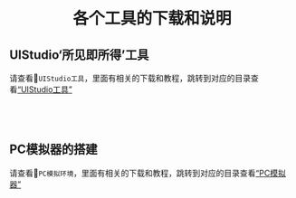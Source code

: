 <h1 align="center"> 各个工具的下载和说明 </h1>

## UIStudio‘所见即所得’工具
请查看📁`UIStudio工具`，里面有相关的下载和教程，跳转到对应的目录查看[“UIStudio工具”](./UIStudio工具/)
<br>
<br>
<br>
<br>

## PC模拟器的搭建
请查看📁`PC模拟环境`，里面有相关的下载和教程，跳转到对应的目录查看[“PC模拟器”](./PC模拟环境/)
